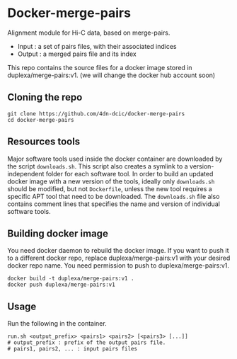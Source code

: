 # Docker-merge-pairs


Alignment module for Hi-C data, based on merge-pairs.
* Input : a set of pairs files, with their associated indices
* Output : a merged pairs file and its index

This repo contains the source files for a docker image stored in duplexa/merge-pairs:v1. (we will change the docker hub account soon)


## Cloning the repo
```
git clone https://github.com/4dn-dcic/docker-merge-pairs
cd docker-merge-pairs
```

## Resources tools
Major software tools used inside the docker container are downloaded by the script `downloads.sh`. This script also creates a symlink to a version-independent folder for each software tool. In order to build an updated docker image with a new version of the tools, ideally only `downloads.sh` should be modified, but not `Dockerfile`, unless the new tool requires a specific APT tool that need to be downloaded. 
The `downloads.sh` file also contains comment lines that specifies the name and version of individual software tools.


## Building docker image
You need docker daemon to rebuild the docker image. If you want to push it to a different docker repo, replace duplexa/merge-pairs:v1 with your desired docker repo name. You need permission to push to duplexa/merge-pairs:v1.
```
docker build -t duplexa/merge-pairs:v1 .
docker push duplexa/merge-pairs:v1
```

## Usage
Run the following in the container.
```
run.sh <output_prefix> <pairs1> <pairs2> [<pairs3> [...]]  
# output_prefix : prefix of the output pairs file.
# pairs1, pairs2, ... : input pairs files
```

